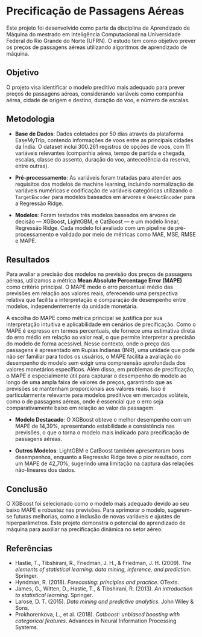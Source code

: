 # Precificação de Passagens Aéreas

Este projeto foi desenvolvido como parte da disciplina de Aprendizado de Máquina do mestrado em Inteligência Computacional na Universidade Federal do Rio Grande do Norte (UFRN). O estudo tem como objetivo prever os preços de passagens aéreas utilizando algoritmos de aprendizado de máquina.

## Objetivo

O projeto visa identificar o modelo preditivo mais adequado para prever preços de passagens aéreas, considerando variáveis como companhia aérea, cidade de origem e destino, duração do voo, e número de escalas.

## Metodologia

- **Base de Dados**: Dados coletados por 50 dias através da plataforma EaseMyTrip, contendo informações de voos entre as principais cidades da Índia. O dataset inclui 300.261 registros de opções de voos, com 11 variáveis relevantes (companhia aérea, tempo de partida e chegada, escalas, classe do assento, duração do voo, antecedência da reserva, entre outras).

- **Pré-processamento**: As variáveis foram tratadas para atender aos requisitos dos modelos de machine learning, incluindo normalização de variáveis numéricas e codificação de variáveis categóricas utilizando o `TargetEncoder` para modelos baseados em árvores e `OneHotEncoder` para a Regressão Ridge.

- **Modelos**: Foram testados três modelos baseados em árvores de decisão — XGBoost, LightGBM, e CatBoost — e um modelo linear, Regressão Ridge. Cada modelo foi avaliado com um pipeline de pré-processamento e validado por meio de métricas como MAE, MSE, RMSE e MAPE.

## Resultados

Para avaliar a precisão dos modelos na previsão dos preços de passagens aéreas, utilizamos a métrica **Mean Absolute Percentage Error (MAPE)** como critério principal. O MAPE mede o erro percentual médio das previsões em relação aos valores reais, oferecendo uma perspectiva relativa que facilita a interpretação e comparação de desempenho entre modelos, independentemente da unidade monetária.

A escolha do MAPE como métrica principal se justifica por sua interpretação intuitiva e aplicabilidade em cenários de precificação. Como o MAPE é expresso em termos percentuais, ele fornece uma estimativa direta do erro médio em relação ao valor real, o que permite interpretar a precisão do modelo de forma acessível. Nesse contexto, onde o preço das passagens é apresentado em Rupias Indianas (INR), uma unidade que pode não ser familiar para todos os usuários, o MAPE facilita a avaliação do desempenho do modelo sem exigir uma compreensão aprofundada dos valores monetários específicos. Além disso, em problemas de precificação, o MAPE é especialmente útil para capturar o desempenho do modelo ao longo de uma ampla faixa de valores de preços, garantindo que as previsões se mantenham proporcionais aos valores reais. Isso é particularmente relevante para modelos preditivos em mercados voláteis, como o de passagens aéreas, onde é essencial que o erro seja comparativamente baixo em relação ao valor da passagem. 

- **Modelo Destacado**: O XGBoost obteve o melhor desempenho com um MAPE de 14,39%, apresentando estabilidade e consistência nas previsões, o que o torna o modelo mais indicado para precificação de passagens aéreas.
  
- **Outros Modelos**: LightGBM e CatBoost também apresentaram bons desempenhos, enquanto a Regressão Ridge teve o pior resultado, com um MAPE de 42,70%, sugerindo uma limitação na captura das relações não-lineares dos dados.

## Conclusão

O XGBoost foi selecionado como o modelo mais adequado devido ao seu baixo MAPE e robustez nas previsões. Para aprimorar o modelo, sugerem-se futuras melhorias, como a inclusão de novas variáveis e ajustes de hiperparâmetros. Este projeto demonstra o potencial do aprendizado de máquina para auxiliar na precificação dinâmica no setor aéreo.

## Referências

- Hastie, T., Tibshirani, R., Friedman, J. H., & Friedman, J. H. (2009). *The elements of statistical learning: data mining, inference, and prediction*. Springer.
- Hyndman, R. (2018). *Forecasting: principles and practice*. OTexts.
- James, G., Witten, D., Hastie, T., & Tibshirani, R. (2013). *An introduction to statistical learning*. Springer.
- Larose, D. T. (2015). *Data mining and predictive analytics*. John Wiley & Sons.
- Prokhorenkova, L., et al. (2018). *Catboost: unbiased boosting with categorical features*. Advances in Neural Information Processing Systems.

